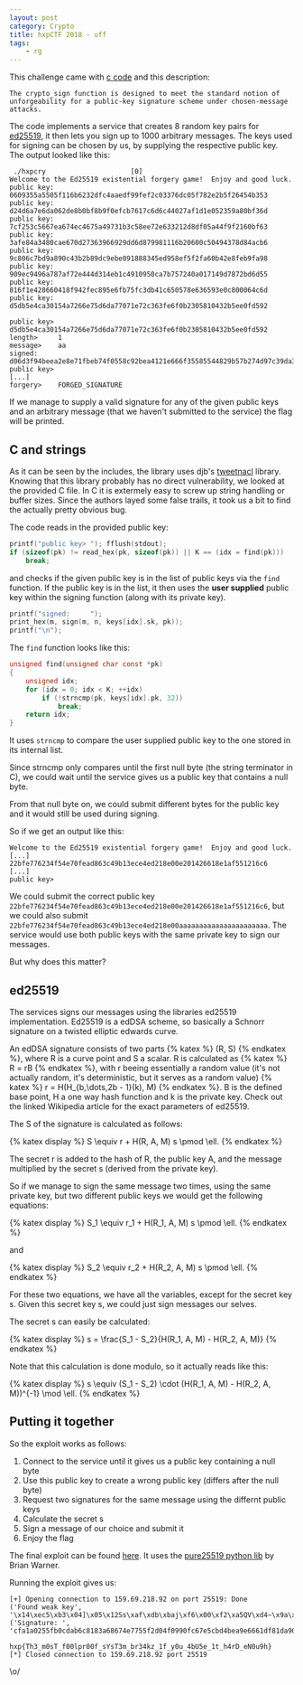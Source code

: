 ```yaml
---
layout: post
category: Crypto
title: hxpCTF 2018 - uff
tags: 
    - rg
---
```


This challenge came with [c code](https://gist.github.com/rugo/534f5e2325813fcebaa2a2788b50471d) and this description:

```
The crypto_sign function is designed to meet the standard notion of unforgeability for a public-key signature scheme under chosen-message attacks.
```

The code implements a service that creates 8 random key pairs for [ed25519](https://en.wikipedia.org/wiki/EdDSA#Ed25519), it then lets you sign up to 1000 arbitrary messages. The keys used for signing can be chosen by us, by supplying the respective public key. The output looked like this:

```
 ./hxpcry                     [0]
Welcome to the Ed25519 existential forgery game!  Enjoy and good luck.
public key: 0609355a5505f116b6232dfc4aaedf99fef2c03376dc05f782e2b5f26454b353
public key: d24d6a7e6da062de8b0bf8b9f0efcb7617c6d6c44027af1d1e052359a80bf36d
public key: 7cf253c5667ea674ec4675a49731b3c58ee72e633212d8df05a44f9f2160bf63
public key: 3afe84a3480cae670d27363966929dd6d879981116b20600c50494378d84acb6
public key: 9c806c7bd9a890c43b2b89dc9ebe091888345ed958ef5f2fa60b42e8feb9fa98
public key: 909ec9496a787af72e444d314eb1c4910950ca7b757240a017149d7872bd6d55
public key: 816f1e428660418f942fec895e6fb75fc3db41c650578e636593e0c800064c6d
public key: d5db5e4ca30154a7266e75d6da77071e72c363fe6f0b2305810432b5ee0fd592

public key> d5db5e4ca30154a7266e75d6da77071e72c363fe6f0b2305810432b5ee0fd592
length>     1
message>    aa
signed:     d06d3f94beea2e8e71fbeb74f0558c92bea4121e666f35585544829b57b274d97c39da375c3b2333103f39bff3a5d1f2b48990d33473c4cac3ad8b78bc145409aa
public key>
[...]
forgery>    FORGED_SIGNATURE
```

If we manage to supply a valid signature for any of the given public keys and an arbitrary message (that we haven't submitted to the service) the flag will be printed.

## C and strings

As it can be seen by the includes, the library uses djb's [tweetnacl](https://tweetnacl.cr.yp.to/) library.
Knowing that this library probably has no direct vulnerability, we looked at the provided C file.
In C it is extermely easy to screw up string handling or buffer sizes.
Since the authors layed some false trails, it took us a bit to find the actually pretty obvious bug.

The code reads in the provided public key: 

```c
printf("public key> "); fflush(stdout);
if (sizeof(pk) != read_hex(pk, sizeof(pk)) || K == (idx = find(pk)))
    break;
```

and checks if the given public key is in the list of public keys via the `find` function.
If the public key is in the list, it then uses the **user supplied** public key within the signing function (along with its private key).

```c
printf("signed:     ");
print_hex(m, sign(m, n, keys[idx].sk, pk));
printf("\n");
```

The `find` function looks like this:


```c
unsigned find(unsigned char const *pk)
{
    unsigned idx;
    for (idx = 0; idx < K; ++idx)
        if (!strncmp(pk, keys[idx].pk, 32))
            break;
    return idx;
}
```

It uses `strncmp` to compare the user supplied public key to the one stored in its internal list.

Since strncmp only compares until the first null byte (the string terminator in C),
we could wait until the service gives us a public key that contains a null byte.

From that null byte on, we could submit different bytes for the public key and it would still be used
during signing.

So if we get an output like this:

```
Welcome to the Ed25519 existential forgery game!  Enjoy and good luck.
[...]
22bfe776234f54e70fead863c49b13ece4ed218e00e201426618e1af551216c6
[...]
public key>
```

We could submit the correct public key `22bfe776234f54e70fead863c49b13ece4ed218e00e201426618e1af551216c6`, but we could also submit `22bfe776234f54e70fead863c49b13ece4ed218e00aaaaaaaaaaaaaaaaaaaaaa`. The service would use both public keys with the same private key to sign our messages.

But why does this matter?

## ed25519
The services signs our messages using the libraries ed25519 implementation. Ed25519 is a edDSA scheme, so basically a Schnorr signature on a twisted elliptic edwards curve. 

An edDSA signature consists of two parts {% katex %} (R, S) {% endkatex %}, where R is a curve point and S a scalar. R is calculated as {% katex %} R = rB {% endkatex %}, with r beeing essentially a random value (it's not actually random, it's deterministic, but it serves as a random value) {% katex %} r = H(H_{b,\dots,2b - 1}(k), M) {% endkatex %}. B is the defined base point, H a one way hash function and k is the private key. 
Check out the linked Wikipedia article for the exact parameters of ed25519. 

The S of the signature is calculated as follows:

{% katex display %}
S \equiv r + H(R, A, M) s \pmod \ell.
{% endkatex %}

The secret r is added to the hash of R, the public key A, and the message multiplied by the secret s (derived from the private key).

So if we manage to sign the same message two times, using the same private key, but two different public keys we would get the following equations:

{% katex display %}
S_1 \equiv r_1 + H(R_1, A, M) s \pmod \ell.
{% endkatex %}

and 

{% katex display %}
S_2 \equiv r_2 + H(R_2, A, M) s \pmod \ell.
{% endkatex %}

For these two equations, we have all the variables, except for the secret key s. Given this secret key s, we could just sign messages our selves.

The secret s can easily be calculated:

{% katex display %}
s =  \frac{S_1 - S_2}{H(R_1, A, M) - H(R_2, A, M)}
{% endkatex %}

Note that this calculation is done modulo, so it actually reads like this:

{% katex display %}
s \equiv  (S_1 - S_2) \cdot (H(R_1, A, M) - H(R_2, A, M))^{-1} \mod \ell.
{% endkatex %}

## Putting it together

So the exploit works as follows:

1. Connect to the service until it gives us a public key containing a null byte
2. Use this public key to create a wrong public key (differs after the null byte)
3. Request two signatures for the same message using the differnt public keys
4. Calculate the secret s
5. Sign a message of our choice and submit it
6. Enjoy the flag

The final exploit can be found [here](https://gist.github.com/rugo/217526abe17f0dcb425459003598bbc9). It uses the [pure25519 python lib](https://github.com/warner/python-pure25519) by Brian Warner.

Running the exploit gives us:
```
[+] Opening connection to 159.69.218.92 on port 25519: Done
('Found weak key', '\x14\xec5\xb3\x04]\x05\x12Ss\xaf\xdb\xbaj\xf6\x00\xf2\xa5QV\xd4~\x9a\xe9\x1f\x0b\x90\x88\xd2\xd7*+')
('Signature: ', 'cfa1a0255fb0cdab6c8183a68674e7755f2d04f0990fc67e5cbd4bea9e6661df81da90f1ef2ee990f8c6ff4f970d7955b595691a0e6d135a4a1ab7c964f63c03')

hxp{Th3_m0sT_f00lpr00f_sYsT3m_br34kz_1f_y0u_4bU5e_1t_h4rD_eN0u9h}
[*] Closed connection to 159.69.218.92 port 25519
```

\o/
